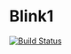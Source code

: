 # Blink1

[![Build Status](https://travis-ci.com/LuMoehlenkamp/Blink1.svg?branch=master)](https://travis-ci.com/LuMoehlenkamp/Blink1)
